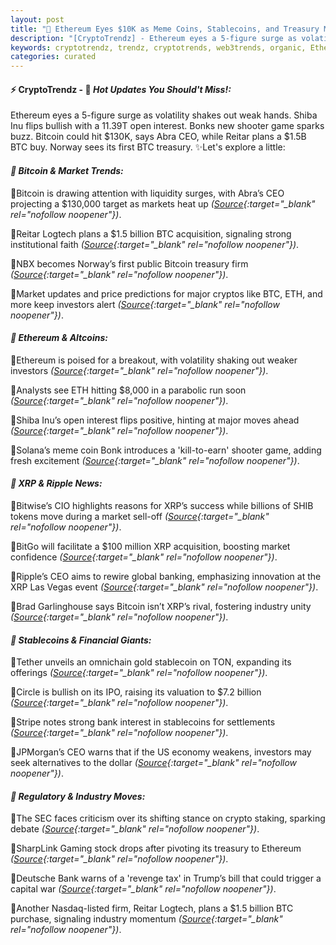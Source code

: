 ```yaml
---
layout: post
title: "🌌 Ethereum Eyes $10K as Meme Coins, Stablecoins, and Treasury Moves Shake Crypto Markets"
description: "[CryptoTrendz] - Ethereum eyes a 5-figure surge as volatility shakes out weak hands. Shiba Inu flips bullish with a 11.39T open interest. Bonks new shooter game sparks buzz. Bitcoin could hit $130K, says Abra CEO, while Reitar plans a $1.5B BTC buy. Norway sees its first BTC treasury."
keywords: cryptotrendz, trendz, cryptotrends, web3trends, organic, Ethereum, XRP, Market, Investors, Bitcoin, Crypto, BTC, Banking, stablecoin, CEO
categories: curated
---
```


#### ⚡ CryptoTrendz - 📌 *Hot Updates You Should't Miss!:*

Ethereum eyes a 5-figure surge as volatility shakes out weak hands. Shiba Inu flips bullish with a 11.39T open interest. Bonks new shooter game sparks buzz. Bitcoin could hit $130K, says Abra CEO, while Reitar plans a $1.5B BTC buy. Norway sees its first BTC treasury. ✨Let's explore a little:


#### *🔖  Bitcoin & Market Trends:*  

🔹Bitcoin is drawing attention with liquidity surges, with Abra’s CEO projecting a $130,000 target as markets heat up *([Source](https://s.avyag.com/2zze){:target="_blank" rel="nofollow noopener"})*.  

🔹Reitar Logtech plans a $1.5 billion BTC acquisition, signaling strong institutional faith *([Source](https://s.avyag.com/qf6n){:target="_blank" rel="nofollow noopener"})*.  

🔹NBX becomes Norway’s first public Bitcoin treasury firm *([Source](https://s.avyag.com/oxln){:target="_blank" rel="nofollow noopener"})*.  

🔹Market updates and price predictions for major cryptos like BTC, ETH, and more keep investors alert *([Source](https://s.avyag.com/6l7j){:target="_blank" rel="nofollow noopener"})*.  

#### *🔖  Ethereum & Altcoins:*  

🔹Ethereum is poised for a breakout, with volatility shaking out weaker investors *([Source](https://s.avyag.com/uav0){:target="_blank" rel="nofollow noopener"})*.  

🔹Analysts see ETH hitting $8,000 in a parabolic run soon *([Source](https://s.avyag.com/msg3){:target="_blank" rel="nofollow noopener"})*.  

🔹Shiba Inu’s open interest flips positive, hinting at major moves ahead *([Source](https://s.avyag.com/hywh){:target="_blank" rel="nofollow noopener"})*.  

🔹Solana’s meme coin Bonk introduces a 'kill-to-earn' shooter game, adding fresh excitement *([Source](https://s.avyag.com/acjf){:target="_blank" rel="nofollow noopener"})*.  

#### *🔖  XRP & Ripple News:*  

🔹Bitwise’s CIO highlights reasons for XRP’s success while billions of SHIB tokens move during a market sell-off *([Source](https://s.avyag.com/wnbu){:target="_blank" rel="nofollow noopener"})*.  

🔹BitGo will facilitate a $100 million XRP acquisition, boosting market confidence *([Source](https://s.avyag.com/z47j){:target="_blank" rel="nofollow noopener"})*.  

🔹Ripple’s CEO aims to rewire global banking, emphasizing innovation at the XRP Las Vegas event *([Source](https://s.avyag.com/8n15){:target="_blank" rel="nofollow noopener"})*.  

🔹Brad Garlinghouse says Bitcoin isn’t XRP’s rival, fostering industry unity *([Source](https://s.avyag.com/0yuw){:target="_blank" rel="nofollow noopener"})*.  

#### *🔖  Stablecoins & Financial Giants:*  

🔹Tether unveils an omnichain gold stablecoin on TON, expanding its offerings *([Source](https://s.avyag.com/6ypm){:target="_blank" rel="nofollow noopener"})*.  

🔹Circle is bullish on its IPO, raising its valuation to $7.2 billion *([Source](https://s.avyag.com/8ati){:target="_blank" rel="nofollow noopener"})*.  

🔹Stripe notes strong bank interest in stablecoins for settlements *([Source](https://s.avyag.com/r07x){:target="_blank" rel="nofollow noopener"})*.  

🔹JPMorgan’s CEO warns that if the US economy weakens, investors may seek alternatives to the dollar *([Source](https://s.avyag.com/rbw4){:target="_blank" rel="nofollow noopener"})*.  

#### *🔖  Regulatory & Industry Moves:*  

🔹The SEC faces criticism over its shifting stance on crypto staking, sparking debate *([Source](https://s.avyag.com/q811){:target="_blank" rel="nofollow noopener"})*.  

🔹SharpLink Gaming stock drops after pivoting its treasury to Ethereum *([Source](https://s.avyag.com/fedc){:target="_blank" rel="nofollow noopener"})*.  

🔹Deutsche Bank warns of a 'revenge tax' in Trump’s bill that could trigger a capital war *([Source](https://s.avyag.com/6imh){:target="_blank" rel="nofollow noopener"})*.  

🔹Another Nasdaq-listed firm, Reitar Logtech, plans a $1.5 billion BTC purchase, signaling industry momentum *([Source](https://s.avyag.com/5bu4){:target="_blank" rel="nofollow noopener"})*.